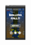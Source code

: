 <p align="center"><img width=12.5% src="https://github.com/fernandoapparte/ballingfall/blob/main/balling-fall-demo.gif"></p>
